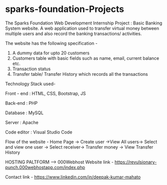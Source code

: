 # sparks-foundation-Projects
The Sparks Foundation Web Development Internship Project : Basic Banking System website. A web application used to transfer virtual money between multiple users and also record the banking transactions/ activities.

The website has the following specification -

1. A dummy data for upto 20 customers
2. Customers table with basic fields such as name, email, current balance etc.
3. Transaction status
4. Transfer table/ Transfer History which records all the transactions

Technology Stack used-

Front - end : HTML, CSS, Bootstrap, JS

Back-end : PHP

Database : MySQL

Server : Apache

Code editor : Visual Studio Code

Flow of the website -
Home Page -> Create user ->View All users-> Select and view one user -> Select receiver-> Transfer money -> View Transfer History

HOSTING PALTFORM --> 000Webhost
Website link - https://revulsionary-punch.000webhostapp.com/index.php

Contact link - https://www.linkedin.com/in/deepak-kumar-mahato
